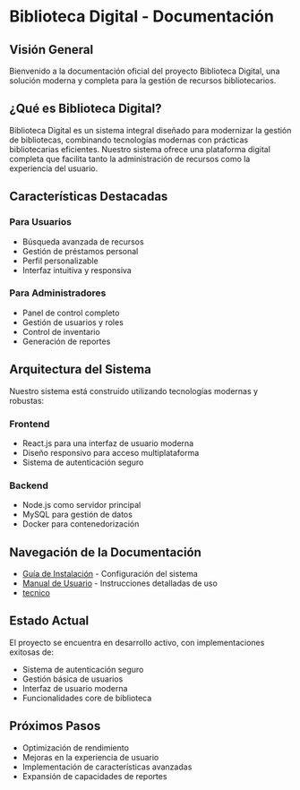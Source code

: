# Biblioteca Digital - Documentación

## Visión General

Bienvenido a la documentación oficial del proyecto Biblioteca Digital, una solución moderna y completa para la gestión de recursos bibliotecarios.

## ¿Qué es Biblioteca Digital?

Biblioteca Digital es un sistema integral diseñado para modernizar la gestión de bibliotecas, combinando tecnologías modernas con prácticas bibliotecarias eficientes. Nuestro sistema ofrece una plataforma digital completa que facilita tanto la administración de recursos como la experiencia del usuario.

## Características Destacadas

### Para Usuarios
- Búsqueda avanzada de recursos
- Gestión de préstamos personal
- Perfil personalizable
- Interfaz intuitiva y responsiva

### Para Administradores
- Panel de control completo
- Gestión de usuarios y roles
- Control de inventario
- Generación de reportes

## Arquitectura del Sistema

Nuestro sistema está construido utilizando tecnologías modernas y robustas:

### Frontend
- React.js para una interfaz de usuario moderna
- Diseño responsivo para acceso multiplataforma
- Sistema de autenticación seguro

### Backend
- Node.js como servidor principal
- MySQL para gestión de datos
- Docker para contenedorización

## Navegación de la Documentación

- [Guía de Instalación](instalacion.md) - Configuración del sistema
- [Manual de Usuario](uso.md) - Instrucciones detalladas de uso
- [tecnico](biblioteca/informe_tecnico.md)

## Estado Actual

El proyecto se encuentra en desarrollo activo, con implementaciones exitosas de:
- Sistema de autenticación seguro
- Gestión básica de usuarios
- Interfaz de usuario moderna
- Funcionalidades core de biblioteca

## Próximos Pasos

- Optimización de rendimiento
- Mejoras en la experiencia de usuario
- Implementación de características avanzadas
- Expansión de capacidades de reportes
